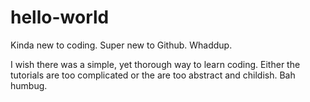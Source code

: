 # hello-world
Kinda new to coding. Super new to Github. Whaddup.

I wish there was a simple, yet thorough way to learn coding. Either the tutorials are too complicated or the are too abstract and childish. 
Bah humbug. 
